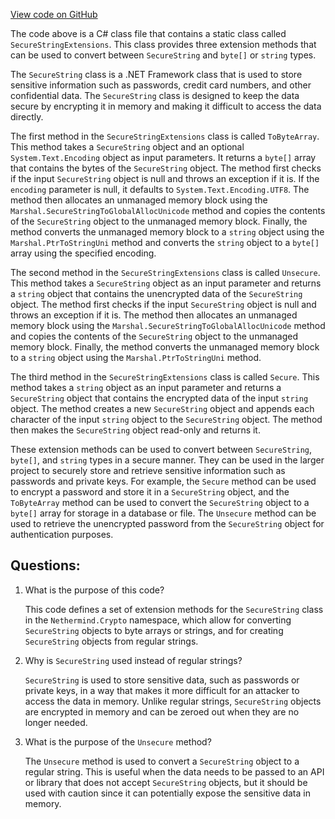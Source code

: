 [View code on GitHub](https://github.com/NethermindEth/nethermind/src/Nethermind/Nethermind.Crypto/SecureStringExtensions.cs)

The code above is a C# class file that contains a static class called `SecureStringExtensions`. This class provides three extension methods that can be used to convert between `SecureString` and `byte[]` or `string` types. 

The `SecureString` class is a .NET Framework class that is used to store sensitive information such as passwords, credit card numbers, and other confidential data. The `SecureString` class is designed to keep the data secure by encrypting it in memory and making it difficult to access the data directly. 

The first method in the `SecureStringExtensions` class is called `ToByteArray`. This method takes a `SecureString` object and an optional `System.Text.Encoding` object as input parameters. It returns a `byte[]` array that contains the bytes of the `SecureString` object. The method first checks if the input `SecureString` object is null and throws an exception if it is. If the `encoding` parameter is null, it defaults to `System.Text.Encoding.UTF8`. The method then allocates an unmanaged memory block using the `Marshal.SecureStringToGlobalAllocUnicode` method and copies the contents of the `SecureString` object to the unmanaged memory block. Finally, the method converts the unmanaged memory block to a `string` object using the `Marshal.PtrToStringUni` method and converts the `string` object to a `byte[]` array using the specified encoding.

The second method in the `SecureStringExtensions` class is called `Unsecure`. This method takes a `SecureString` object as an input parameter and returns a `string` object that contains the unencrypted data of the `SecureString` object. The method first checks if the input `SecureString` object is null and throws an exception if it is. The method then allocates an unmanaged memory block using the `Marshal.SecureStringToGlobalAllocUnicode` method and copies the contents of the `SecureString` object to the unmanaged memory block. Finally, the method converts the unmanaged memory block to a `string` object using the `Marshal.PtrToStringUni` method.

The third method in the `SecureStringExtensions` class is called `Secure`. This method takes a `string` object as an input parameter and returns a `SecureString` object that contains the encrypted data of the input `string` object. The method creates a new `SecureString` object and appends each character of the input `string` object to the `SecureString` object. The method then makes the `SecureString` object read-only and returns it.

These extension methods can be used to convert between `SecureString`, `byte[]`, and `string` types in a secure manner. They can be used in the larger project to securely store and retrieve sensitive information such as passwords and private keys. For example, the `Secure` method can be used to encrypt a password and store it in a `SecureString` object, and the `ToByteArray` method can be used to convert the `SecureString` object to a `byte[]` array for storage in a database or file. The `Unsecure` method can be used to retrieve the unencrypted password from the `SecureString` object for authentication purposes.
## Questions: 
 1. What is the purpose of this code?
    
    This code defines a set of extension methods for the `SecureString` class in the `Nethermind.Crypto` namespace, which allow for converting `SecureString` objects to byte arrays or strings, and for creating `SecureString` objects from regular strings.

2. Why is `SecureString` used instead of regular strings?
    
    `SecureString` is used to store sensitive data, such as passwords or private keys, in a way that makes it more difficult for an attacker to access the data in memory. Unlike regular strings, `SecureString` objects are encrypted in memory and can be zeroed out when they are no longer needed.

3. What is the purpose of the `Unsecure` method?
    
    The `Unsecure` method is used to convert a `SecureString` object to a regular string. This is useful when the data needs to be passed to an API or library that does not accept `SecureString` objects, but it should be used with caution since it can potentially expose the sensitive data in memory.
